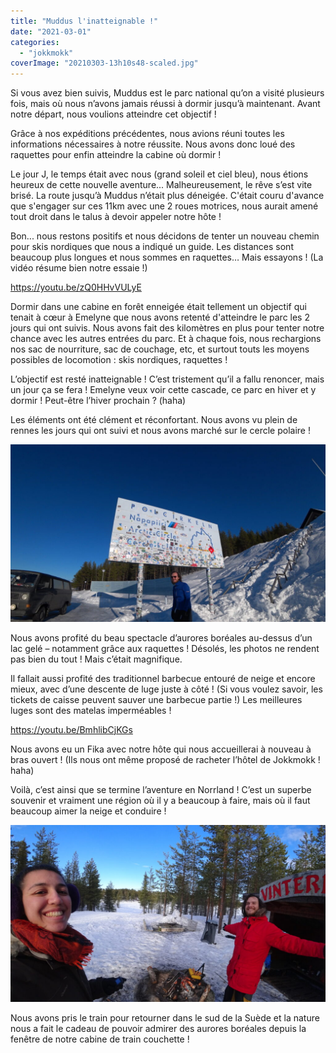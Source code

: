 ```yaml
---
title: "Muddus l'inatteignable !"
date: "2021-03-01"
categories: 
  - "jokkmokk"
coverImage: "20210303-13h10s48-scaled.jpg"
---
```


Si vous avez bien suivis, Muddus est le parc national qu’on a visité plusieurs fois, mais où nous n’avons jamais réussi à dormir jusqu’à maintenant. Avant notre départ, nous voulions atteindre cet objectif !

Grâce à nos expéditions précédentes, nous avions réuni toutes les informations nécessaires à notre réussite. Nous avons donc loué des raquettes pour enfin atteindre la cabine où dormir !

Le jour J, le temps était avec nous (grand soleil et ciel bleu), nous étions heureux de cette nouvelle aventure... Malheureusement, le rêve s’est vite brisé. La route jusqu’à Muddus n’était plus déneigée. C'était couru d'avance que s'engager sur ces 11km avec une 2 roues motrices, nous aurait amené tout droit dans le talus à devoir appeler notre hôte !

Bon... nous restons positifs et nous décidons de tenter un nouveau chemin pour skis nordiques que nous a indiqué un guide. Les distances sont beaucoup plus longues et nous sommes en raquettes… Mais essayons ! (La vidéo résume bien notre essaie !)

https://youtu.be/zQ0HHvVULyE

Dormir dans une cabine en forêt enneigée était tellement un objectif qui tenait à cœur à Emelyne que nous avons retenté d'atteindre le parc les 2 jours qui ont suivis. Nous avons fait des kilomètres en plus pour tenter notre chance avec les autres entrées du parc. Et à chaque fois, nous rechargions nos sac de nourriture, sac de couchage, etc, et surtout touts les moyens possibles de locomotion : skis nordiques, raquettes !

L’objectif est resté inatteignable ! C’est tristement qu’il a fallu renoncer, mais un jour ça se fera ! Emelyne veux voir cette cascade, ce parc en hiver et y dormir ! Peut-être l’hiver prochain ? (haha)

Les éléments ont été clément et réconfortant. Nous avons vu plein de rennes les jours qui ont suivi et nous avons marché sur le cercle polaire !

![](images/20210301-12h32s14-1024x576.jpg)

Nous avons profité du beau spectacle d’aurores boréales au-dessus d’un lac gelé – notamment grâce aux raquettes ! Désolés, les photos ne rendent pas bien du tout ! Mais c’était magnifique.

Il fallait aussi profité des traditionnel barbecue entouré de neige et encore mieux, avec d’une descente de luge juste à côté ! (Si vous voulez savoir, les tickets de caisse peuvent sauver une barbecue partie !) Les meilleures luges sont des matelas imperméables !

https://youtu.be/BmhlibCjKGs

Nous avons eu un Fika avec notre hôte qui nous accueillerai à nouveau à bras ouvert ! (Ils nous ont même proposé de racheter l’hôtel de Jokkmokk ! haha)

Voilà, c’est ainsi que se termine l’aventure en Norrland ! C’est un superbe souvenir et vraiment une région où il y a beaucoup à faire, mais où il faut beaucoup aimer la neige et conduire !

![](images/20210303-13h10s48-1024x576.jpg)

Nous avons pris le train pour retourner dans le sud de la Suède et la nature nous a fait le cadeau de pouvoir admirer des aurores boréales depuis la fenêtre de notre cabine de train couchette !
